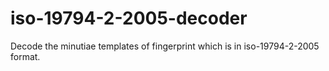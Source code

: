 # iso-19794-2-2005-decoder
Decode the minutiae templates of fingerprint which is in iso-19794-2-2005 format.
